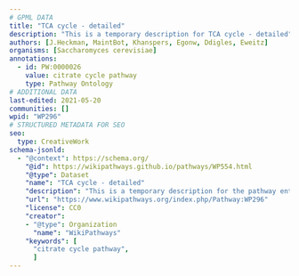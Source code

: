 ```yaml
---
# GPML DATA
title: "TCA cycle - detailed"
description: "This is a temporary description for TCA cycle - detailed"
authors: [J.Heckman, MaintBot, Khanspers, Egonw, Ddigles, Eweitz]
organisms: [Saccharomyces cerevisiae]
annotations:
  - id: PW:0000026
    value: citrate cycle pathway
    type: Pathway Ontology
# ADDITIONAL DATA
last-edited: 2021-05-20
communities: []
wpid: "WP296"
# STRUCTURED METADATA FOR SEO
seo:
  type: CreativeWork
schema-jsonld:
  - "@context": https://schema.org/
    "@id": https://wikipathways.github.io/pathways/WP554.html
    "@type": Dataset
    "name": "TCA cycle - detailed"
    "description": "This is a temporary description for the pathway entitled: TCA cycle - detailed"
    "url": "https://www.wikipathways.org/index.php/Pathway:WP296"
    "license": CC0
    "creator":
    - "@type": Organization
      "name": "WikiPathways"
    "keywords": [
      "citrate cycle pathway",
      ]
---
```

